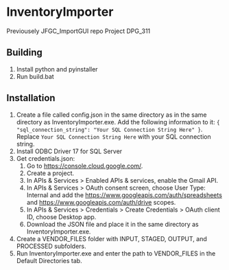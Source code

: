 # InventoryImporter
Previousely JFGC_ImportGUI repo Project DPG_311

## Building
1. Install python and pyinstaller
2. Run build.bat

## Installation
1. Create a file called config.json in the same directory as in the same directory as InventoryImporter.exe. Add the following information to it: `{ "sql_connection_string": "Your SQL Connection String Here" }`. Replace `Your SQL Connection String Here` with your SQL connection string.
2. Install ODBC Driver 17 for SQL Server
3. Get credentials.json:
    1. Go to https://console.cloud.google.com/.
    2. Create a project.
    3. In APIs & Services > Enabled APIs & services, enable the Gmail API.
    4. In APIs & Services > OAuth consent screen, choose User Type: Internal and add the https://www.googleapis.com/auth/spreadsheets and https://www.googleapis.com/auth/drive scopes.
    5. In APIs & Services > Credentials > Create Credentials > OAuth client ID, choose Desktop app.
    6. Download the JSON file and place it in the same directory as InventoryImporter.exe.
4. Create a VENDOR_FILES folder with INPUT, STAGED, OUTPUT, and PROCESSED subfolders.
5. Run InventoryImporter.exe and enter the path to VENDOR_FILES in the Default Directories tab.